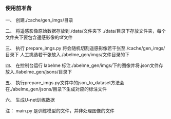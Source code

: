 ### 使用前准备
一、
创建./cache/gen_imgs/目录

二、
将遥感影像原始数据存放到./data/文件夹下
./data/目录下存放文件夹，每个文件夹下要包含遥感影像的tif文件

三、
执行 prepare_imgs.py 将会随机切割遥感影像若干张至./cache/gen_imgs/目录下
人工挑选若干张放入./abelme_gen/imgs/文件目录的下

四、
在控制台运行 labelme 标注./abelme_gen/imgs/下的图像并将.json文件存放入./labelme_gen/jsons/目录下

五、
执行prepare_imgs.py文件中的json_to_dataset方法会在./abelme_gen/jsons/目录下生成对应的标注文件

六、
生成U-net训练数据

注：
main.py 是训练模型的文件，并非处理图像的文件


















































